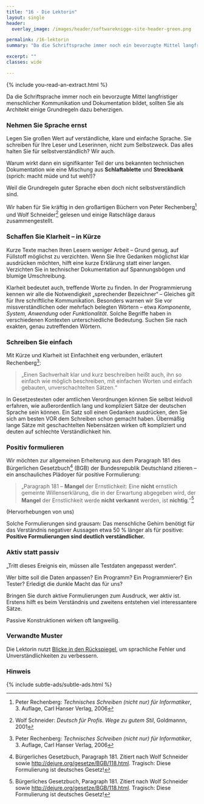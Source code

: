 ```yaml
---
title: "16 - Die Lektorin"
layout: single
header:
  overlay_image: /images/header/softwareknigge-site-header-green.png

permalink: /16-lektorin
summary: "Da die Schriftsprache immer noch ein bevorzugte Mittel langfristiger menschlicher Kommunikation und Dokumentation bildet, sollten Sie als Architekt einige Grundregeln dazu beherzigen."

excerpt: ""
classes: wide

---
```

{% include you-read-an-extract.html %}

Da die Schriftsprache immer noch ein bevorzugte Mittel langfristiger menschlicher Kommunikation und Dokumentation bildet, sollten Sie als Architekt einige Grundregeln dazu beherzigen.

### Nehmen Sie Sprache ernst
Legen Sie großen Wert auf verständliche, klare und einfache Sprache. Sie schreiben für Ihre Leser und Leserinnen, nicht zum Selbstzweck. Das alles halten Sie für selbstverständlich? Wir auch.

Warum wirkt dann ein signifikanter Teil der uns bekannten technischen Dokumentation wie eine Mischung aus **Schlaftablette** und **Streckbank**
(sprich: macht müde und tut weh!)?

Weil die Grundregeln guter Sprache eben doch nicht selbstverständlich sind.

Wir haben für Sie kräftig in den großartigen Büchern von
Peter Rechenberg[^rechenberg] und
Wolf Schneider[^schneider] gelesen und einige Ratschläge daraus zusammengestellt.

[^rechenberg]: Peter Rechenberg: _Technisches Schreiben (nicht nur) für Informatiker_, 3. Auflage, Carl Hanser Verlag, 2006
[^schneider]: Wolf Schneider: _Deutsch für Profis. Wege zu gutem Stil_, Goldmannn, 2001

### Schaffen Sie Klarheit – in Kürze
Kurze Texte machen Ihren Lesern weniger Arbeit – Grund genug, auf Füllstoff möglichst zu verzichten. Wenn Sie Ihre Gedanken möglichst klar ausdrücken möchten, hilft eine kurze Erklärung statt einer langen. Verzichten Sie in technischer Dokumentation auf Spannungsbögen und blumige Umschreibung.

Klarheit bedeutet auch, treffende Worte zu finden.
In der Programmierung kennen wir alle die Notwendigkeit „sprechender Bezeichner“ – Gleiches gilt für Ihre schriftliche Kommunikation. Besonders warnen wir Sie vor missverständlichen oder mehrfach belegten Wörtern – etwa _Komponente, System, Anwendung_ oder _Funktionalität_. Solche Begriffe haben in verschiedenen Kontexten unterschiedliche Bedeutung. Suchen Sie nach exakten, genau zutreffenden Wörtern.

### Schreiben Sie einfach
Mit Kürze und Klarheit ist Einfachheit eng verbunden, erläutert
Rechenberg[^rechenberg]:

>„Einen Sachverhalt klar und kurz beschreiben heißt auch, ihn so einfach wie möglich beschreiben, mit einfachen Worten und einfach gebauten, unverschachtelten Sätzen.“

In Gesetzestexten oder amtlichen Verordnungen können Sie selbst leidvoll erfahren, wie außerordentlich lang und kompliziert Sätze der deutschen Sprache sein können. Ein Satz soll einen Gedanken ausdrücken, den Sie sich am besten VOR dem Schreiben schon gemacht haben. Übermäßig lange Sätze mit geschachtelten Nebensätzen wirken oft kompliziert und deuten auf schlechte Verständlichkeit hin.

### Positiv formulieren
Wir möchten zur allgemeinen Erheiterung aus dem Paragraph 181 des Bürgerlichen Gesetzbuch[^bgb] (BGB) der Bundesrepublik Deutschland zitieren – ein anschauliches Plädoyer für positive Formulierung:

>„Paragraph 181 – **Mangel** der Ernstlichkeit: Eine **nicht** ernstlich gemeinte Willenserklärung, die in der Erwartung abgegeben wird, der **Mangel** der Ernstlichkeit werde **nicht verkannt** werden, ist **nichtig**.“[^bgb]

(Hervorhebungen von uns)

Solche Formulierungen sind grausam: Das menschliche Gehirn benötigt für das Verständnis negativer Aussagen etwa 50 % länger als für positive: **Positive Formulierungen sind deutlich verständlicher.**

### Aktiv statt passiv
„Tritt dieses Ereignis ein, müssen alle Testdaten angepasst werden“.

Wer bitte soll die Daten anpassen? Ein Programm? Ein Programmierer? Ein Tester?
Erledigt die dunkle Macht das für uns?

Bringen Sie durch aktive Formulierungen zum Ausdruck, wer aktiv ist.
Erstens hilft es beim Verständnis und zweitens entstehen viel interessantere Sätze.

Passive Konstruktionen wirken oft langweilig.

[^bgb]: Bürgerliches Gesetzbuch, Paragraph 181. Zitiert nach Wolf Schneider sowie http://dejure.org/gesetze/BGB/118.html. Tragisch: Diese Formulierung ist deutsches Gesetz!

### Verwandte Muster
Die Lektorin nutzt [Blicke in den Rückspiegel](/06-blick-in-den-rueckspiegel), um sprachliche Fehler und Unverständlichkeiten zu verbessern.


### Hinweis
{% include subtle-ads/subtle-ads.html %}
